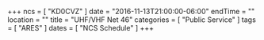 +++
ncs = [ "KD0CVZ" ]
date = "2016-11-13T21:00:00-06:00"
endTime = ""
location = ""
title = "UHF/VHF Net 46"
categories = [ "Public Service" ]
tags = [ "ARES" ]
dates = [ "NCS Schedule" ]
+++
